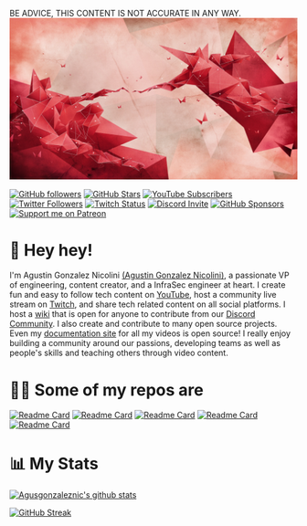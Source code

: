 
BE ADVICE, THIS CONTENT IS NOT ACCURATE IN ANY WAY.
![Hero image](https://raw.githubusercontent.com/agusgonzaleznic/images/main/wallhaven-49vwlk.jpeg)

[![GitHub followers](https://img.shields.io/github/followers/agusgonzaleznic?logo=GitHub&style=for-the-badge)](https://agusgonzaleznic.com/github)
[![GitHub Stars](https://img.shields.io/github/stars/agusgonzaleznic?logo=github&style=for-the-badge)](https://agusgonzaleznic.com/github)
[![YouTube Subscribers](https://img.shields.io/youtube/channel/subscribers/UCOk-gHyjcWZNj3Br4oxwh0A?logo=youtube&logoColor=E05D44&style=for-the-badge&label=YouTube)](https://agusgonzaleznic.com/subscribe)
[![Twitter Followers](https://img.shields.io/twitter/follow/agusgonzalezniclive?color=0E7FC0&logo=twitter&style=for-the-badge&label=Twitter)](https://agusgonzaleznic.com/twitter)
[![Twitch Status](https://img.shields.io/twitch/status/agusgonzaleznic?color=9147FF&logo=twitch&style=for-the-badge)](https://agusgonzaleznic.com/twitch)
[![Discord Invite](https://img.shields.io/discord/677701098101932032?color=4A55CC&label=Discord&logo=discord&style=for-the-badge)](https://agusgonzaleznic.com/discord)
[![GitHub Sponsors](https://img.shields.io/github/sponsors/agusgonzaleznic?color=BF4B8A&logo=githubsponsors&style=for-the-badge&label=Sponsor%20on%20Github)](https://agusgonzaleznic.com/github-sponsor)
[![Support me on Patreon](https://img.shields.io/endpoint.svg?url=https%3A%2F%2Fshieldsio-patreon.vercel.app%2Fapi%3Fusername%3Dagusgonzaleznic%26type%3Dpatrons&style=for-the-badge)](https://agusgonzaleznic.com/patreon)

# 👋 Hey hey!

I'm Agustin Gonzalez Nicolini [(Agustin Gonzalez Nicolini)](https://agusgonzaleznic.com), a passionate VP of engineering, content creator, and a InfraSec engineer at heart. I create fun and easy to follow tech content on [YouTube](https://agusgonzaleznic.com/subscribe), host a community live stream on [Twitch](https://agusgonzaleznic.com/twitch), and share tech related content on all social platforms. I host a [wiki](https://agusgonzaleznic.com/wiki) that is open for anyone to contribute from our [Discord Community](https://agusgonzaleznic.com/discord). I also create and contribute to many open source projects. Even my [documentation site](https://agusgonzaleznic.com/docs) for all my videos is open source! I really enjoy building a community around our passions, developing teams as well as people's skills and teaching others through video content.

# 🧑‍💻 Some of my repos are

[![Readme Card](https://github-readme-stats.vercel.app/api/pin/?username=agusgonzaleznic&repo=k3s-tower-ansible&theme=radical)](https://github.com/agusgonzaleznic/k3s-tower-ansible)
[![Readme Card](https://github-readme-stats.vercel.app/api/pin/?username=agusgonzaleznic&repo=portfolio-site-terraform&theme=radical)](https://github.com/agusgonzaleznic/portfolio-site-terraform)
[![Readme Card](https://github-readme-stats.vercel.app/api/pin/?username=agusgonzaleznic&repo=portfolio-site&theme=radical)](https://github.com/agusgonzaleznic/portfolio-site)
[![Readme Card](https://github-readme-stats.vercel.app/api/pin/?username=agusgonzaleznic&repo=github-reusable-workflows&theme=radical)](https://github.com/agusgonzaleznic/github-reusable-workflows)
[![Readme Card](https://github-readme-stats.vercel.app/api/pin/?username=agusgonzaleznic&repo=agusgonzaleznic.github.io&theme=radical)](https://github.com/agusgonzaleznic/agusgonzaleznic.github.io)

# 📊 My Stats

[![Agusgonzaleznic's github stats](https://github-readme-stats.vercel.app/api?username=agusgonzaleznic&show_icons=true&count_private=true&theme=radical&hide=stars)](https://agusgonzaleznic.com/github)

[![GitHub Streak](https://github-readme-streak-stats.herokuapp.com/?user=agusgonzaleznic&theme=dark&count_private=true&theme=radical)](https://agusgonzaleznic.com/github)
